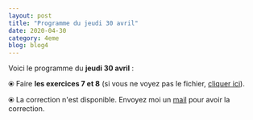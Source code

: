 ```yaml
---
layout: post
title: "Programme du jeudi 30 avril"
date: 2020-04-30
category: 4eme
blog: blog4
---
```


Voici le programme du <b>jeudi 30 avril</b> :

⦿ Faire <strong>les exercices 7 et 8</strong> (si vous ne voyez pas le fichier, <a href="/exercices/4eme/4eme_exercices_jeudi_30_avril_2020.pdf">cliquer ici</a>).

<object data="/exercices/4eme/4eme_exercices_jeudi_30_avril_2020.pdf" width="100%" height="500" type='application/pdf'></object>

⦿ La correction n'est disponible. Envoyez moi un <a href="mailto:benjamindang2015@gmail.com">mail</a> pour avoir la correction.
